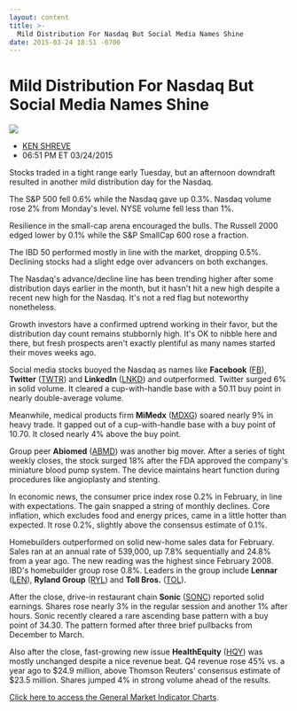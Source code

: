 ```yaml
---
layout: content
title: >-
  Mild Distribution For Nasdaq But Social Media Names Shine
date: 2015-03-24 18:51 -0700
---
```



Mild Distribution For Nasdaq But Social Media Names Shine
==========================================================


![](https://www.investors.com/wp-content/uploads/ibd-migrated-images/MPv_150325_635628049232441710.png)

* [KEN SHREVE](https://www.investors.com/author/shrevek/ "Posts by KEN SHREVE")
* 06:51 PM ET 03/24/2015





Stocks traded in a tight range early Tuesday, but an afternoon downdraft resulted in another mild distribution day for the Nasdaq.


The S&P 500 fell 0.6% while the Nasdaq gave up 0.3%. Nasdaq volume rose 2% from Monday's level. NYSE volume fell less than 1%.


Resilience in the small-cap arena encouraged the bulls. The Russell 2000 edged lower by 0.1% while the S&P SmallCap 600 rose a fraction.


The IBD 50 performed mostly in line with the market, dropping 0.5%. Declining stocks had a slight edge over advancers on both exchanges.


The Nasdaq's advance/decline line has been trending higher after some distribution days earlier in the month, but it hasn't hit a new high despite a recent new high for the Nasdaq. It's not a red flag but noteworthy nonetheless.


Growth investors have a confirmed uptrend working in their favor, but the distribution day count remains stubbornly high. It's OK to nibble here and there, but fresh prospects aren't exactly plentiful as many names started their moves weeks ago.


Social media stocks buoyed the Nasdaq as names like **Facebook** ([FB](https://research.investors.com/quote.aspx?symbol=FB)), **Twitter** ([TWTR](https://research.investors.com/quote.aspx?symbol=TWTR)) and **LinkedIn** ([LNKD](https://research.investors.com/quote.aspx?symbol=LNKD)) and outperformed. Twitter surged 6% in solid volume. It cleared a cup-with-handle base with a 50.11 buy point in nearly double-average volume.


Meanwhile, medical products firm **MiMedx** ([MDXG](https://research.investors.com/quote.aspx?symbol=MDXG)) soared nearly 9% in heavy trade. It gapped out of a cup-with-handle base with a buy point of 10.70. It closed nearly 4% above the buy point.


Group peer **Abiomed** ([ABMD](https://research.investors.com/quote.aspx?symbol=ABMD)) was another big mover. After a series of tight weekly closes, the stock surged 18% after the FDA approved the company's miniature blood pump system. The device maintains heart function during procedures like angioplasty and stenting.


In economic news, the consumer price index rose 0.2% in February, in line with expectations. The gain snapped a string of monthly declines. Core inflation, which excludes food and energy prices, came in a little hotter than expected. It rose 0.2%, slightly above the consensus estimate of 0.1%.


Homebuilders outperformed on solid new-home sales data for February. Sales ran at an annual rate of 539,000, up 7.8% sequentially and 24.8% from a year ago. The new reading was the highest since February 2008. IBD's homebuilder group rose 0.8%. Leaders in the group include **Lennar** ([LEN](https://research.investors.com/quote.aspx?symbol=LEN)), **Ryland Group** ([RYL](https://research.investors.com/quote.aspx?symbol=RYL)) and **Toll Bros.** ([TOL](https://research.investors.com/quote.aspx?symbol=TOL)).


After the close, drive-in restaurant chain **Sonic** ([SONC](https://research.investors.com/quote.aspx?symbol=SONC)) reported solid earnings. Shares rose nearly 3% in the regular session and another 1% after hours. Sonic recently cleared a rare ascending base pattern with a buy point of 34.30. The pattern formed after three brief pullbacks from December to March.


Also after the close, fast-growing new issue **HealthEquity** ([HQY](https://research.investors.com/quote.aspx?symbol=HQY)) was mostly unchanged despite a nice revenue beat. Q4 revenue rose 45% vs. a year ago to $24.9 million, above Thomson Reuters' consensus estimate of $23.5 million. Shares jumped 4% in strong volume ahead of the results.


[Click here to access the General Market Indicator Charts](https://www.investors.com/pdf/GMI_032515.pdf).




